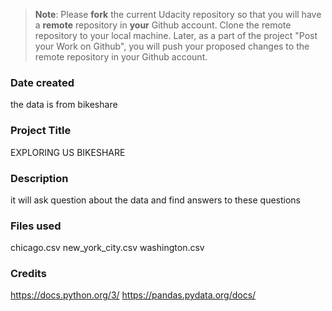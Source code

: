 >**Note**: Please **fork** the current Udacity repository so that you will have a **remote** repository in **your** Github account. Clone the remote repository to your local machine. Later, as a part of the project "Post your Work on Github", you will push your proposed changes to the remote repository in your Github account.

### Date created
the data is from bikeshare

### Project Title
EXPLORING US BIKESHARE


### Description
it will ask question about the data and find answers to these questions
### Files used
chicago.csv
new_york_city.csv
washington.csv
### Credits
https://docs.python.org/3/
https://pandas.pydata.org/docs/
